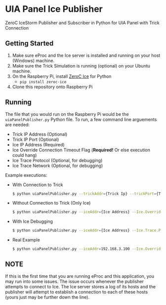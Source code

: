 # UIA Panel Ice Publisher
ZeroC IceStorm Publisher and Subscriber in Python for UIA Panel with Trick Connection

## Getting Started
1. Make sure eProc and the Ice server is installed and running on your host (Windows) machine. 
2. Make sure the Trick Simulation is running (optional) on your Ubuntu machine.
3. On the Raspberry Pi, install [ZeroC Ice](https://zeroc.com/downloads/ice) for Python
    - `pip install zeroc-ice`
4. Clone this repository onto Raspberry Pi

## Running
The file that you would run on the Raspberry Pi would be the `uiaPanelPublisher.py` Python file. 
To run, a few command line arguements are needed:
- Trick IP Address (Optional)
- Trick IP Port (Optional)
- Ice IP Address (Required)
- Ice Override Connection Timeout Flag (**Required!** Or else execution could hang)
- Ice Trace Protocol (Optional, for debugging)
- Ice Trace Network (Optional, for debugging)

Example executions:
- With Connection to Trick
    ```bash
    $ python uiaPanelPublisher.py --trickAddr={Trick Ip} --trickPort={Trick Port} --iceAddr={Ice Address} --Ice.Override.ConnectTimeout=2000
    ```
- Without Connection to Trick (Only Ice)
    ```bash
    $ python uiaPanelPublisher.py --iceAddr={Ice Address} --Ice.Override.ConnectTimeout=2000
    ```
- With Ice Debugging
    ```bash
    $ python uiaPanelPublisher.py --iceAddr={Ice Address} --Ice.Trace.Protocol --Ice.Trace.Network=2 --Ice.Override.ConnectTimeout=2000
    ```
- Real Example
    ```bash
    $ python uiaPanelPublisher.py --iceAddr=192.168.3.100 --Ice.Override.ConnectTimeout=2000
    ```

## NOTE
If this is the first time that you are running eProc and this application, you may run into some issues. The issue occurs whenever the publisher attempts to connect to Ice. The Ice server stores a log of its hosts and the publisher will attempt to establish a connection to each of these hosts (yours just may be further down the line). 
